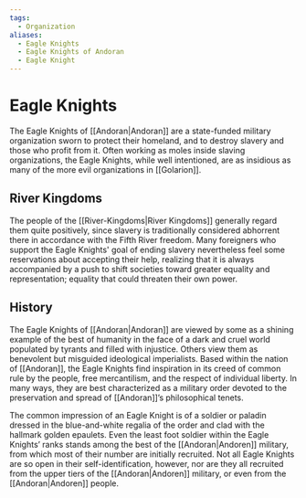 ```yaml
---
tags:
  - Organization
aliases:
  - Eagle Knights
  - Eagle Knights of Andoran
  - Eagle Knight
---
```

# Eagle Knights
The Eagle Knights of [[Andoran|Andoran]] are a state-funded military organization sworn to protect their homeland, and to destroy slavery and those who profit from it. Often working as moles inside slaving organizations, the Eagle Knights, while well intentioned, are as insidious as many of the more evil organizations in [[Golarion]]. 

## River Kingdoms
The people of the [[River-Kingdoms|River Kingdoms]] generally regard them quite positively, since slavery is traditionally considered abhorrent there in accordance with the Fifth River freedom. Many foreigners who support the Eagle Knights' goal of ending slavery nevertheless feel some reservations about accepting their help, realizing that it is always accompanied by a push to shift societies toward greater equality and representation; equality that could threaten their own power.

## History
The Eagle Knights of [[Andoran|Andoran]] are viewed by some as a shining example of the best of
humanity in the face of a dark and cruel world populated by tyrants and filled with injustice. Others view them as benevolent but misguided ideological imperialists. Based within the nation of [[Andoran]], the Eagle Knights find inspiration in its creed of common rule by the people, free mercantilism, and the respect of individual liberty. In many ways, they are best characterized as a military order devoted to the preservation and spread of [[Andoran]]’s philosophical tenets.

The common impression of an Eagle Knight is of a soldier or paladin dressed in the blue-and-white regalia of the order and clad with the hallmark golden epaulets. Even the least foot soldier within the Eagle Knights’ ranks stands among the best of the [[Andoran|Andoren]] military, from which most of their number are initially recruited. Not all Eagle Knights are so open in their self-identification, however, nor are they all recruited from the upper tiers of the [[Andoran|Andoren]] military, or even from the [[Andoran|Andoren]] people.